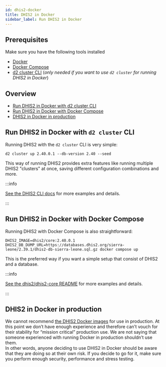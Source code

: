 ```yaml
---
id: dhis2-docker
title: DHIS2 in Docker
sidebar_label: Run DHIS2 in Docker
---
```


## Prerequisites

Make sure you have the following tools installed
* [Docker](https://docs.docker.com/get-docker/)
* [Docker Compose](https://docs.docker.com/compose/install/)
* [d2 cluster CLI](/docs/cli/cluster) (_only needed if you want to use `d2 cluster` for running DHIS2 in Docker_)

## Overview

- [Run DHIS2 in Docker with d2 cluster CLI](#run-dhis2-in-docker-with-d2-cluster-cli)
- [Run DHIS2 in Docker with Docker Compose](#run-dhis2-in-docker-with-docker-compose)
- [DHIS2 in Docker in production](#dhis2-in-docker-in-production)

## Run DHIS2 in Docker with `d2 cluster` CLI

Running DHIS2 with the `d2 cluster` CLI is very simple:

```shell
d2 cluster up 2.40.0.1 --db-version 2.40 --seed
```

This way of running DHIS2 provides extra features like running multiple DHIS2 "clusters" at once, saving different configuration combinations and more.

:::info

[See the DHIS2 CLI docs](/docs/cli/cluster/) for more examples and details.

:::

## Run DHIS2 in Docker with Docker Compose

Running DHIS2 with Docker Compose is also straightforward:

```shell
DHIS2_IMAGE=dhis2/core:2.40.0.1 DHIS2_DB_DUMP_URL=https://databases.dhis2.org/sierra-leone/2.39.1/dhis2-db-sierra-leone.sql.gz docker compose up
```

This is the preferred way if you want a simple setup that consist of DHIS2 and a database.

:::info

[See the dhis2/dhis2-core README](https://github.com/dhis2/dhis2-core#run-dhis2-in-docker) for more examples and details.

:::



## DHIS2 in Docker in production

We cannot recommend [the DHIS2 Docker images](https://github.com/dhis2/dhis2-core#pre-built-images) for use in production. At this point we don’t have enough experience and therefore can’t vouch for their stability for “mission critical” production use. We are not saying that someone experienced with running Docker in production shouldn’t use them.  
In other words, anyone deciding to use DHIS2 in Docker should be aware that they are doing so at their own risk. If you decide to go for it, make sure you perform enough security, performance and stress testing.
